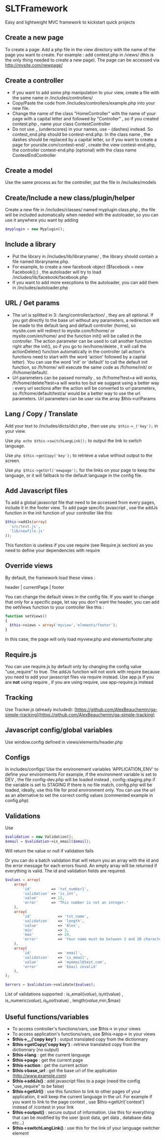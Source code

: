 SLTFramework
==================

Easy and lightweight MVC framework to kickstart quick projects

## Create a new page
To create a page: Add a php file in the view directory with the name of the page you want to create. For example : add contest.php in /views/ (this is the only thing needed to create a new page). The page can be accessed via http://mysite.com/newpage/

## Create a controller
- If you want to add some php manipulation to your view, create a file with the same name in /includes/controllers/
- Copy/Paste the code from /includes/controllers/example.php into your new file.
- Change the name of the class "HomeController" with the name of your page with a capital letter and followed by "Controller" , so if you created contest.php , name your class ContestController
- Do not use _ (underscores) in your names, use - (dashes) instead. So contest_end.php should be contest-end.php. In the class name , the dashes should be replaced by a capital letter, so if you want to create a page for yoursite.com/contest-end/ , create the view contest-end.php, the controller contest-end.php (optional) with the class name ContestEndController

## Create a model
Use the same process as for the controller, put the file in /includes/models

## Create/Include a new class/plugin/helper
Create a new file in /includes/classes/ named myplugin.class.php , the file will be included automatically when needed with the autoloader, so you can use it anywhere you want by adding
```php
$myplugin = new Myplugin();
```

## Include a library

- Put the library in /includes/lib/libraryname/ , the library should contain a file named libraryname.php.
- For example, to create a new facebook object ($facebook = new Facebook();) , the autoloader will try to load /includes/lib/facebook/facebook.php
- If you want to add more execptions to the autoloader, you can add them in /includes/autoloader.php

## URL / Get params
- The url is splitted in 3: /lang/controller/action/ , they are all optional. If you got directly to the base url without any parameters, a redirection will be made to the default lang and default controller (home), so mysite.com will redirect to mysite.com/fr/home/ or mysite.com/en/home/ and the function init() will be called in the controller. The action parameter can be used to call another function right after the init(), so if you go to /en/home/delete , it will call the actionDelete() function automatically in the controller (all action's functions need to start with the word 'action' followed by a capital letter). You can use the word 'init' or 'default' to call the default init function, so /fr/home/ will execute the same code as /fr/home/init/ or /fr/home/default/.
- Url parameters can be passed normally , so /fr/home?test=a will works, /fr/home/delete?test=a will works too but we suggest using a better way : every url sections after the action will be converted to url parameters, so /fr/home/default/test/a/ would be a better way to use the url parameters. Url parameters can be user via the array $this->urlParams

## Lang / Copy / Translate
Add your text to /includes/dicts/dict.php , then use ```php $this->_('key');``` in your view.

Use ```php echo $this->switchLangLink();``` to output the link to switch language.

Use ```php $this->getCopy('key');``` to retrieve a value without output to the screen.

Use ```php $this->getUrl('newpage');``` for the links on your page to keep the language, or it will fallback to the default language in the config file.

## Add Javascript files
To add a global javascript file that need to be accessed from every pages, include it in the footer view. To add page specific javascript , use the addJs function in the init function of your controller like this
```php
$this->addJs(array(
  'src/test.js',
  'lib/newfile.js'
));
```
This function is useless if you use require (see Require.js section) as you need to define your dependencies with require

## Override views
By default, the framework load these views :

 header | currentPage | footer

 You can change the default views in the config file. If you want to change that only for a specific page, let say you don't want the header, you can add the setViews function to your controller like this :
```php
function setViews()
{
  $this->views = array('myview','elements/footer');
}
```
In this case, the page will only load myview.php and elements/footer.php

## Require.js
You can use require.js by default only by changing the config value "use_require" to true. The addJs function will not work with require because you need to add your javascript files via require instead. Use app.js if you are **not** using require , if you are using require, use app-require.js instead

## Tracking
Use Tracker.js (already included): [https://github.com/AlexBeauchemin/ga-simple-tracking](https://github.com/AlexBeauchemin/ga-simple-tracking)

## Javascript config/global variables
Use window.config defined in views/elements/header.php

## Configs
In includes/configs/
Use the environement variables 'APPLICATION_ENV' to define your environments
For example, if the environment variable is set to DEV , the file config-dev.php will be loaded instead , config-staging.php if the variable is set to STAGING
If there is no file match, config.php will be loaded, ideally, use this file for prod environment only.
You can use the url as an alternative to set the correct config values (commented example in config.php)

## Validations
Use
```php
$validation = new Validation();
$email = $validation->is_email($email);
```
Will return the value or null if validation fails

Or you can do a batch validation that will return you an array with the id and the error message for each errors found. An empty array will be returned if everything is valid.
The id and validation fields are required.
```php
$values = array(
	array(
		'id'         => 'txt_number1',
		'validation' => 'is_int',
		'value'      => 12,
		'error'      => 'This number is not an integer.'
	),
	array(
		'id'            => 'txt_name',
		'validation'    => 'length',
		'value'         => 'Alex',
		'min'           => 3,
		'max'           => 20,
		'error'         => 'Your name must be between 3 and 20 characters.'
	),
	array(
		'id'            => 'email',
		'validation'    => 'is_email',
		'value'         => 'myemail@test.com',
		'error'         => 'Email invalid'
	),
);

$errors = $validation->validate($values);
```

List of validations supported : is_email($value) , is_int($value) , is_numeric($value) , is_bool($value) , length($value,$min,$max)

## Useful functions/variables
- To access controller's functions/vars, use $this-> in your views
- To access application's functions/vars, use $this->app-> in your views
- **$this->__('copy key')** : output translated copy from the dictionnary
- **$this->getCopy('copy key')** : retrieve translated copy from the dictionnary (no output)
- **$this->lang** : get the current language
- **$this->page** : get the current page
- **$this->action** : get the current action
- **$this->base_url** : get the base url of the application (http://www.example.com)
- **$this->addJs()** : add javascript files to a page (need the config "use_require" to be false)
- **$this->getUrl()** : use this function to link to other pages of your application, it will keep the current language in the url. For example if you want to link to the page contest , use $this->getUrl('contest') instead of /contest in your link
- **$this->output()** : secure output of information. Use this for everything that can be modified by the user (post data, get data , database data etc...)
- **$this->switchLangLink()** : use this for the link of your language switcher element


